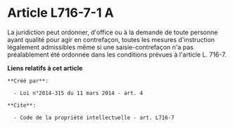 # Article L716-7-1 A

La juridiction peut ordonner, d'office ou à la demande de toute personne ayant qualité pour agir en contrefaçon, toutes les
mesures d'instruction légalement admissibles même si une saisie-contrefaçon n'a pas préalablement été ordonnée dans les
conditions prévues à l'article L. 716-7.

**Liens relatifs à cet article**

	**Créé par**:

	  - Loi n°2014-315 du 11 mars 2014 - art. 4

	**Cite**:

	  - Code de la propriété intellectuelle - art. L716-7
